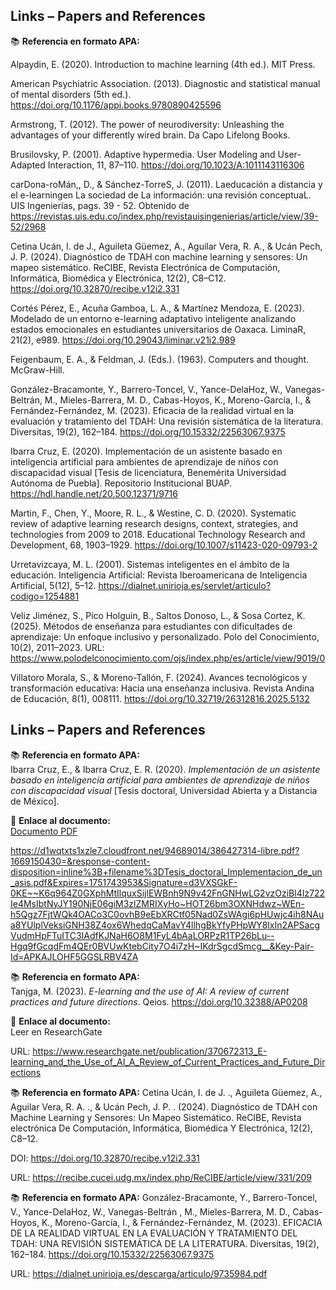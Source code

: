 ## **Links – Papers and References**

📚 **Referencia en formato APA:**  

Alpaydin, E. (2020). Introduction to machine learning (4th ed.). MIT Press. 

American Psychiatric Association. (2013). Diagnostic and statistical manual of mental disorders (5th ed.). https://doi.org/10.1176/appi.books.9780890425596 

Armstrong, T. (2012). The power of neurodiversity: Unleashing the advantages of your differently wired brain. Da Capo Lifelong Books. 

Brusilovsky, P. (2001). Adaptive hypermedia. User Modeling and User-Adapted Interaction, 11, 87–110. https://doi.org/10.1023/A:1011143116306 

carDona-roMán,, D., & Sánchez-TorreS, J. (2011). Laeducación a distancia y el e-learningen La sociedad de La información: una revisión conceptuaL. UIS Ingenierías, pags. 39 - 52. Obtenido de https://revistas.uis.edu.co/index.php/revistauisingenierias/article/view/39-52/2968 

Cetina Ucán, I. de J., Aguileta Güemez, A., Aguilar Vera, R. A., & Ucán Pech, J. P. (2024). Diagnóstico de TDAH con machine learning y sensores: Un mapeo sistemático. ReCIBE, Revista Electrónica de Computación, Informática, Biomédica y Electrónica, 12(2), C8–C12. https://doi.org/10.32870/recibe.v12i2.331 

Cortés Pérez, E., Acuña Gamboa, L. A., & Martínez Mendoza, E. (2023). Modelado de un entorno e-learning adaptativo inteligente analizando estados emocionales en estudiantes universitarios de Oaxaca. LiminaR, 21(2), e989. https://doi.org/10.29043/liminar.v21i2.989 

Feigenbaum, E. A., & Feldman, J. (Eds.). (1963). Computers and thought. McGraw-Hill. 

González-Bracamonte, Y., Barrero-Toncel, V., Yance-DelaHoz, W., Vanegas-Beltrán, M., Mieles-Barrera, M. D., Cabas-Hoyos, K., Moreno-García, I., & Fernández-Fernández, M. (2023). Eficacia de la realidad virtual en la evaluación y tratamiento del TDAH: Una revisión sistemática de la literatura. Diversitas, 19(2), 162–184. https://doi.org/10.15332/22563067.9375 

Ibarra Cruz, E. (2020). Implementación de un asistente basado en inteligencia artificial para ambientes de aprendizaje de niños con discapacidad visual [Tesis de licenciatura, Benemérita Universidad Autónoma de Puebla]. Repositorio Institucional BUAP. https://hdl.handle.net/20.500.12371/9716 

Martin, F., Chen, Y., Moore, R. L., & Westine, C. D. (2020). Systematic review of adaptive learning research designs, context, strategies, and technologies from 2009 to 2018. Educational Technology Research and Development, 68, 1903–1929. https://doi.org/10.1007/s11423-020-09793-2 

Urretavizcaya, M. L. (2001). Sistemas inteligentes en el ámbito de la educación. Inteligencia Artificial: Revista Iberoamericana de Inteligencia Artificial, 5(12), 5–12. https://dialnet.unirioja.es/servlet/articulo?codigo=1254881 

Veliz Jiménez, S., Pico Holguin, B., Saltos Donoso, L., & Sosa Cortez, K. (2025). Métodos de enseñanza para estudiantes con dificultades de aprendizaje: Un enfoque inclusivo y personalizado. Polo del Conocimiento, 10(2), 2011–2023. URL: https://www.polodelconocimiento.com/ojs/index.php/es/article/view/9019/0 

Villatoro Morala, S., & Moreno-Tallón, F. (2024). Avances tecnológicos y transformación educativa: Hacia una enseñanza inclusiva. Revista Andina de Educación, 8(1), 008111. https://doi.org/10.32719/26312816.2025.5132










## **Links – Papers and References**

📚 **Referencia en formato APA:**  
Ibarra Cruz, E., & Ibarra Cruz, E. R. (2020). *Implementación de un asistente basado en inteligencia artificial para ambientes de aprendizaje de niños con discapacidad visual* [Tesis doctoral, Universidad Abierta y a Distancia de México].

🔗 **Enlace al documento:**  
[Documento PDF](https://d1wqtxts1xzle7.cloudfront.net/94689014/386427314-libre.pdf?1669150430=&response-content-disposition=inline%3B+filename%3DTesis_doctoral_Implementacion_de_un_asis.pdf&Expires=1751743953&Signature=d3VXSGkF-0KE~~K6q964Z0GXphMtIlquxSijlEWBnh9N9v42FnGNHwLG2vzOziBl4Iz722Ie4MsIbtNyJY190NjE06giM3zlZMRIXyHo~HOT26bm3OXNHdwz~WEn-h5Qgz7FjtWQk4OACo3C0ovhB9eEbXRCtf05Nad0ZsWAgi6pHUwjc4ih8NAua8YUlplVeksiGNH38Z4ox6WhedqCaMavY4llhgBkYfyPHpWY8lxIn2APSacgVudmHpFTuITC3IAdfKJNaH6O8M1FyL4bAaLORPzR1TP26bLu--Hgq9fGcqdFm4QEr0BVUwKtebCity7O4i7zH~IKdrSgcdSmcg__&Key-Pair-Id=APKAJLOHF5GGSLRBV4ZA)

https://d1wqtxts1xzle7.cloudfront.net/94689014/386427314-libre.pdf?1669150430=&response-content-disposition=inline%3B+filename%3DTesis_doctoral_Implementacion_de_un_asis.pdf&Expires=1751743953&Signature=d3VXSGkF-0KE~~K6q964Z0GXphMtIlquxSijlEWBnh9N9v42FnGNHwLG2vzOziBl4Iz722Ie4MsIbtNyJY190NjE06giM3zlZMRIXyHo~HOT26bm3OXNHdwz~WEn-h5Qgz7FjtWQk4OACo3C0ovhB9eEbXRCtf05Nad0ZsWAgi6pHUwjc4ih8NAua8YUlplVeksiGNH38Z4ox6WhedqCaMavY4llhgBkYfyPHpWY8lxIn2APSacgVudmHpFTuITC3IAdfKJNaH6O8M1FyL4bAaLORPzR1TP26bLu--Hgq9fGcqdFm4QEr0BVUwKtebCity7O4i7zH~IKdrSgcdSmcg__&Key-Pair-Id=APKAJLOHF5GGSLRBV4ZA


📚 **Referencia en formato APA:**  
Tanjga, M. (2023). *E-learning and the use of AI: A review of current practices and future directions*. Qeios. https://doi.org/10.32388/AP0208

🔗 **Enlace al documento:**  
Leer en ResearchGate  

URL:
https://www.researchgate.net/publication/370672313_E-learning_and_the_Use_of_AI_A_Review_of_Current_Practices_and_Future_Directions


📚 **Referencia en formato APA:** 
Cetina Ucán, I. de J. ., Aguileta Güemez, A., Aguilar Vera, R. A. ., & Ucán Pech, J. P. . (2024). Diagnóstico de TDAH con Machine Learning y Sensores: Un Mapeo Sistemático. ReCIBE, Revista electrónica De Computación, Informática, Biomédica Y Electrónica, 12(2), C8–12.

DOI:
https://doi.org/10.32870/recibe.v12i2.331

URL:
https://recibe.cucei.udg.mx/index.php/ReCIBE/article/view/331/209


📚 **Referencia en formato APA:** 
González-Bracamonte, Y., Barrero-Toncel, V., Yance-DelaHoz, W., Vanegas-Beltrán , M., Mieles-Barrera, M. D.,
Cabas-Hoyos, K., Moreno-García, I., & Fernández-Fernández, M. (2023). EFICACIA DE LA REALIDAD VIRTUAL
EN LA EVALUACIÓN Y TRATAMIENTO DEL TDAH: UNA REVISIÓN SISTEMÁTICA DE LA
LITERATURA. Diversitas, 19(2), 162–184. https://doi.org/10.15332/22563067.9375

URL: 
https://dialnet.unirioja.es/descarga/articulo/9735984.pdf
